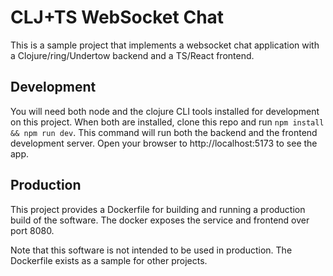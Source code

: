 # CLJ+TS WebSocket Chat

This is a sample project that implements a websocket chat application with a
Clojure/ring/Undertow backend and a TS/React frontend.

## Development

You will need both node and the clojure CLI tools installed for development on
this project. When both are installed, clone this repo and run
`npm install && npm run dev`. This command will run both the backend and the
frontend development server. Open your browser to http://localhost:5173 to see
the app.

## Production

This project provides a Dockerfile for building and running a production build
of the software. The docker exposes the service and frontend over port 8080.

Note that this software is not intended to be used in production. The Dockerfile
exists as a sample for other projects.
